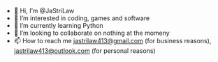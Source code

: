 - 👋 Hi, I’m @JaStriLaw
- 👀 I’m interested in coding, games and software
- 🌱 I’m currently learning Python
- 💞️ I’m looking to collaborate on nothing at the momeny
- 📫 How to reach me jastrilaw413@gmail.com (for business reasons), jastrilaw413@outlook.com (for personal reasons)

<!---
JaStriLaw/JaStriLaw is a ✨ special ✨ repository because its `README.md` (this file) appears on your GitHub profile.
You can click the Preview link to take a look at your changes.
--->
